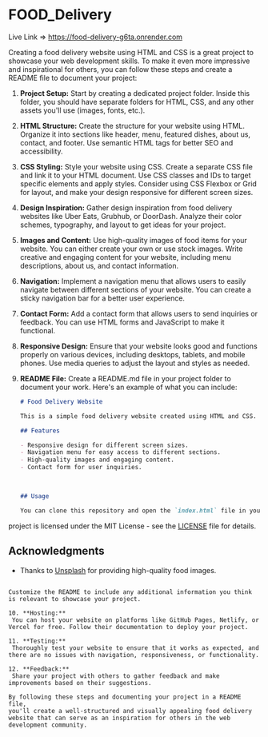 # FOOD_Delivery
Live Link => https://food-delivery-g6ta.onrender.com

Creating a food delivery website using HTML and CSS is a great project to showcase your web development skills. To make it even more impressive and inspirational for others, you can follow these steps and create a README file to document your project:

1. **Project Setup:**
   Start by creating a dedicated project folder. Inside this folder, you should have separate folders for HTML, CSS, and any other assets you'll use (images, fonts, etc.).

2. **HTML Structure:**
   Create the structure for your website using HTML. Organize it into sections like header, menu, featured dishes, about us, contact, and footer. Use semantic HTML tags for better SEO and accessibility.

3. **CSS Styling:**
   Style your website using CSS. Create a separate CSS file and link it to your HTML document. Use CSS classes and IDs to target specific elements and apply styles. Consider using CSS Flexbox or Grid for layout, and make your design responsive for different screen sizes.

4. **Design Inspiration:**
   Gather design inspiration from food delivery websites like Uber Eats, Grubhub, or DoorDash. Analyze their color schemes, typography, and layout to get ideas for your project.

5. **Images and Content:**
   Use high-quality images of food items for your website. You can either create your own or use stock images. Write creative and engaging content for your website, including menu descriptions, about us, and contact information.

6. **Navigation:**
   Implement a navigation menu that allows users to easily navigate between different sections of your website. You can create a sticky navigation bar for a better user experience.

7. **Contact Form:**
   Add a contact form that allows users to send inquiries or feedback. You can use HTML forms and JavaScript to make it functional.

8. **Responsive Design:**
   Ensure that your website looks good and functions properly on various devices, including desktops, tablets, and mobile phones. Use media queries to adjust the layout and styles as needed.

9. **README File:**
   Create a README.md file in your project folder to document your work. Here's an example of what you can include:

   ```markdown
   # Food Delivery Website

   This is a simple food delivery website created using HTML and CSS. It is designed for inspiration and showcases my web development skills.

   ## Features

   - Responsive design for different screen sizes.
   - Navigation menu for easy access to different sections.
   - High-quality images and engaging content.
   - Contact form for user inquiries.
   
  

   ## Usage

   You can clone this repository and open the `index.html` file in your web browser to view the website.

 project is licensed under the MIT License - see the [LICENSE](LICENSE) file for details.

   ## Acknowledgments

   - Thanks to [Unsplash](https://pixabay.com/) for providing high-quality food images.

   ```

   Customize the README to include any additional information you think is relevant to showcase your project.

10. **Hosting:**
    You can host your website on platforms like GitHub Pages, Netlify, or Vercel for free. Follow their documentation to deploy your project.

11. **Testing:**
    Thoroughly test your website to ensure that it works as expected, and there are no issues with navigation, responsiveness, or functionality.

12. **Feedback:**
    Share your project with others to gather feedback and make improvements based on their suggestions.

By following these steps and documenting your project in a README file,
you'll create a well-structured and visually appealing food delivery website that can serve as an inspiration for others in the web development community.
